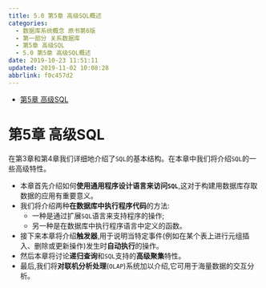 ```yaml
---
title: 5.0 第5章 高级SQL概述
categories: 
  - 数据库系统概念 原书第6版
  - 第一部分 关系数据库
  - 第5章 高级SQL
  - 5.0 第5章 高级SQL概述
date: 2019-10-23 11:51:11
updated: 2019-11-02 10:08:28
abbrlink: f0c457d2
---
```

- [第5章 高级SQL](/ReadingNotes/f0c457d2/#第5章-高级SQL)

<!--more-->
<script src="https://cdn.bootcss.com/jquery/3.4.0/jquery.slim.min.js"></script>
<script>$(document).ready(function () {$(".post-body > ul:nth-child(1)").hide();});</script>

<!--end-->
# 第5章 高级SQL #
在第3章和第4章我们详细地介绍了`SQL`的基本结构。在本章中我们将介绍`SQL`的一些高级特性。
- 本章首先介绍如何**使用通用程序设计语言来访问`SQL`**,这对于构建用数据库存取数据的应用有重要意义。
- 我们将介绍两种**在数据库中执行程序代码**的方法:
    - 一种是通过扩展`SQL`语言来支持程序的操作;
    - 另一种是在数据库中执行程序语言中定义的函数。
- 接下来本章将介绍**触发器**,用于说明当特定事件(例如在某个表上进行元组插入、删除或更新操作)发生时**自动执行**的操作。
- 然后本章将讨论**递归查询**和`SQL`支持的**高级聚集**特性。
- 最后,我们将**对联机分析处理**(`OLAP`)系统加以介绍,它可用于海量数据的交互分析。

